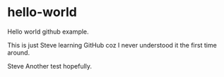 # hello-world
Hello world github example.

This is just Steve learning GitHub coz I never understood it the first time around.

Steve
Another test hopefully.
